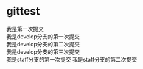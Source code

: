 # gittest
我是第一次提交  
我是develop分支的第一次提交  
我是develop分支的第二次提交   
我是develop分支的第三次提交   
我是staff分支的第一次提交
我是staff分支的第二次提交